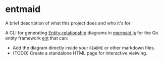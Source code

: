 # entmaid

A brief description of what this project does and who it's for

A CLI for generating [Entity-relationship](https://en.wikipedia.org/wiki/Entity%E2%80%93relationship_model) diagrams in [mermaid.js](https://mermaid.js.org/#/) for the Go entity framework [ent](https://entgo.io/) that can:

- Add the diagram directly inside your `README` or other markdown files.
- (TODO) Create a standalone HTML page for interactive vieiwing.

